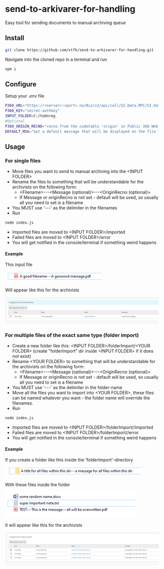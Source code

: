 # send-to-arkivarer-for-handling
Easy tool for sending documents to manual archiving queue

## Install
```bash
git clone https://github.com/vtfk/send-to-arkivarer-for-handling.git
```
Navigate into the cloned repo in a terminal and run
```bash
npm i
```

## Configure
Setup your *.env* file
```bash
P360_URL="https://<server>:<port>.no/Biz/v2/api/call/SI.Data.RPC/SI.Data.RPC"
P360_KEY="secret-authkey"
INPUT_FOLDER=C:/toUnreg
#Optional
P360_ORIGIN_RECNO="recno from the codetable 'origin' in Public 360 Web Admin, if you don't know what it is, leave this blank and use the default"
DEFAULT_MSG="Set a default message that will be displayed on the file for arkivarer"
```

## Usage
### For single files
- Move files you want to send to manual archiving into the \<INPUT FOLDER>
- Rename the files to something that will be understandable for the archivists on the following form:
    - \<Filename>---\<Message (optional)>---\<OriginRecno (optional)>
    - If Message or originRecno is not set - default will be used, so usually all you need to set is a filename 
- You MUST use '---' as the delimiter in the filenames
- Run
```bash
node index.js
```
- Imported files are moved to \<INPUT FOLDER>/imported
- Failed files are moved to \<INPUT FOLDER>/error
- You will get notified in the console/terminal if something weird happens

#### Example
This input file

![Input file](./img/ex1.png)

Will appear like this for the archivists

![Output](./img/ex1Res.png)

### For multiple files of the exact same type (folder import)
- Create a new folder like this: \<INPUT FOLDER>/folderImport/\<YOUR FOLDER> (create "folderImport" dir inside \<INPUT FOLDER> if it does not exist)
- Rename \<YOUR FOLDER> to something that will be understandable for the archivists on the following form:
    - \<Filename>---\<Message (optional)>---\<OriginRecno (optional)>
    - If Message or originRecno is not set - default will be used, so usually all you need to set is a filename 
- You MUST use '---' as the delimiter in the folder-name
- Move all the files you want to import into \<YOUR FOLDER>, these files can be named whatever you want - the folder name will override the filenames. 
- Run
```bash
node index.js
```
- Imported files are moved to \<INPUT FOLDER>/folderImport/<YOUR FOLDER>/imported
- Failed files are moved to \<INPUT FOLDER>/folderImport/<YOUR FOLDER>/error
- You will get notified in the console/terminal if something weird happens

#### Example
If you create a folder like this inside the 'folderImport'-directory

![your folder](./img/ex2-1.png)

With these files inside the folder

![files within the folder](./img/ex2-2.png)

It will appear like this for the archivists

![Output](./img/ex2Res.png)